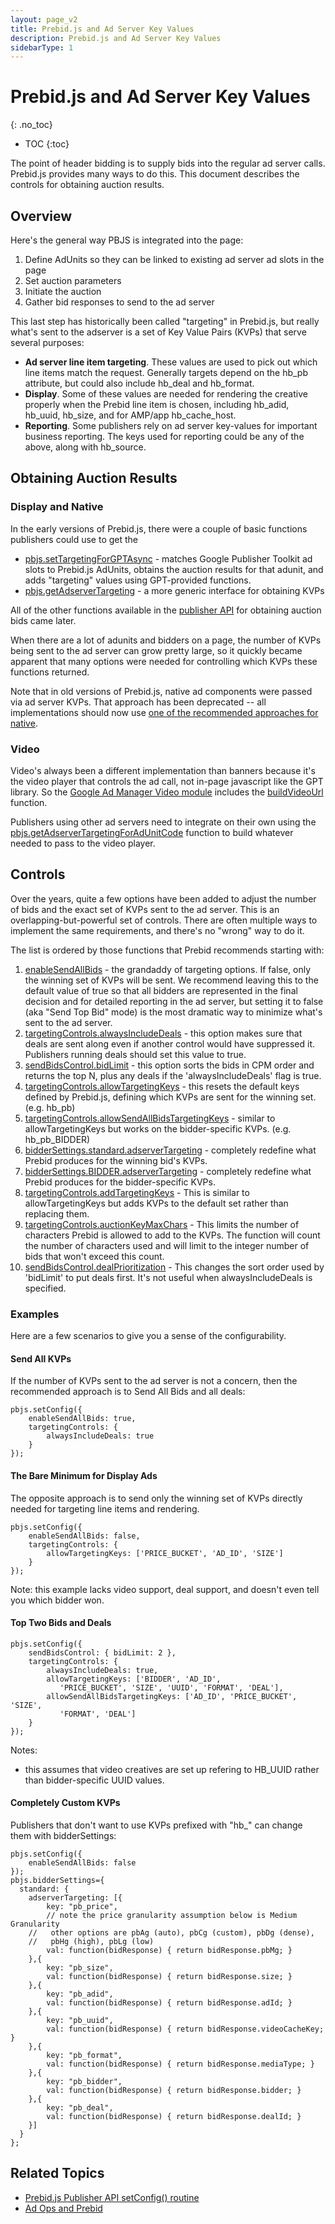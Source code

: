 ```yaml
---
layout: page_v2
title: Prebid.js and Ad Server Key Values
description: Prebid.js and Ad Server Key Values
sidebarType: 1
---
```


# Prebid.js and Ad Server Key Values
{: .no_toc}

* TOC
{:toc}


The point of header bidding is to supply bids into the regular ad server calls.
Prebid.js provides many ways to do this. This document describes the 
controls for obtaining auction results.

## Overview

Here's the general way PBJS is integrated into the page:
1. Define AdUnits so they can be linked to existing ad server ad slots in the page
1. Set auction parameters
1. Initiate the auction
1. Gather bid responses to send to the ad server

This last step has historically been called "targeting" in Prebid.js, but really what's
sent to the adserver is a set of Key Value Pairs (KVPs) that serve several purposes:
- **Ad server line item targeting**. These values are used to pick out which line items match the request. Generally targets depend on the hb_pb attribute, but could also include hb_deal and hb_format.
- **Display**. Some of these values are needed for rendering the creative properly when the Prebid line item is chosen, including hb_adid, hb_uuid, hb_size, and for AMP/app hb_cache_host.
- **Reporting**. Some publishers rely on ad server key-values for important business reporting. The keys used for reporting could be any of the above, along with hb_source.

## Obtaining Auction Results

### Display and Native

In the early versions of Prebid.js, there were a couple of basic functions
publishers could use to get the 
- [pbjs.setTargetingForGPTAsync](/dev-docs/publisher-api-reference/setTargetingForGPTAsync.html) - matches Google Publisher Toolkit ad slots to Prebid.js AdUnits, obtains the auction results for that adunit, and adds "targeting" values using GPT-provided functions.
- [pbjs.getAdserverTargeting](/dev-docs/publisher-api-reference/getAdserverTargeting.html) - a more generic interface for obtaining KVPs

All of the other functions available in the [publisher API](/dev-docs/publisher-api-reference.html) for obtaining auction bids came later.

When there are a lot of adunits and bidders on a page, the number of KVPs being sent
to the ad server can grow pretty large, so it quickly became apparent that many options were needed for controlling which KVPs these functions returned.

Note that in old versions of Prebid.js, native ad components were passed via ad server KVPs.
That approach has been deprecated -- all implementations should now use [one of the recommended approaches for native](/prebid/native-implementation.html).

### Video

Video's always been a different implementation than banners because
it's the video player that controls the ad call, not in-page javascript like
the GPT library. So the [Google Ad Manager Video module](/dev-docs/modules/dfp_video.html) includes the [buildVideoUrl](/dev-docs/publisher-api-reference/adServers.dfp.buildVideoUrl.html) function.

Publishers using other ad servers need to integrate on their own
using the [pbjs.getAdserverTargetingForAdUnitCode](/dev-docs/publisher-api-reference/getAdserverTargetingForAdUnitCode.html) function to build whatever
needed to pass to the video player.

## Controls

Over the years, quite a few options have been added to adjust the number of bids and the exact set of KVPs sent to the ad server. This is an overlapping-but-powerful set of controls. There are often
multiple ways to implement the same requirements, and there's no "wrong"
way to do it.

The list is ordered by those functions that Prebid recommends starting with:

1. [enableSendAllBids](/dev-docs/publisher-api-reference/setConfig.html#setConfig-Send-All-Bids) - the grandaddy of targeting options. If false, only the winning set of KVPs will be sent. We recommend leaving this to the default value of true so that all bidders are represented in the final decision and for detailed reporting in the ad server, but setting it to false (aka "Send Top Bid" mode) is the most dramatic way to minimize what's sent to the ad server.
1. [targetingControls.alwaysIncludeDeals](/dev-docs/publisher-api-reference/setConfig.html#setConfig-targetingControls) - this option makes sure that deals are sent along even if another control would have suppressed it. Publishers running deals should set this value to true.
1. [sendBidsControl.bidLimit](/dev-docs/publisher-api-reference/setConfig.html#setConfig-Send-Bids-Control) - this option sorts the bids in CPM order and returns the top N, plus any deals if the 'alwaysIncludeDeals' flag is true.
1. [targetingControls.allowTargetingKeys](/dev-docs/publisher-api-reference/setConfig.html#setConfig-targetingControls) - this resets the default keys defined by Prebid.js, defining which KVPs are sent for the winning set. (e.g. hb_pb)
1. [targetingControls.allowSendAllBidsTargetingKeys](/dev-docs/publisher-api-reference/setConfig.html#setConfig-targetingControls) - similar to allowTargetingKeys but works on the bidder-specific KVPs. (e.g. hb_pb_BIDDER)
1. [bidderSettings.standard.adserverTargeting](/dev-docs/publisher-api-reference/bidderSettings.html) - completely redefine what Prebid produces for the winning bid's KVPs.
1. [bidderSettings.BIDDER.adserverTargeting](/dev-docs/publisher-api-reference/bidderSettings.html) - completely redefine what Prebid produces for the bidder-specific KVPs.
1. [targetingControls.addTargetingKeys](/dev-docs/publisher-api-reference/setConfig.html#setConfig-targetingControls) - This is similar to allowTargetingKeys but adds KVPs to the default set rather than replacing them.
1. [targetingControls.auctionKeyMaxChars](/dev-docs/publisher-api-reference/setConfig.html#setConfig-targetingControls) - This limits the number of characters Prebid is allowed to add to the KVPs. The function will count the number of characters used and will limit to the integer number of bids that won't exceed this count.
1. [sendBidsControl.dealPrioritization](/dev-docs/publisher-api-reference/setConfig.html#setConfig-Send-Bids-Control) - This changes the sort order used by 'bidLimit' to put deals first. It's not useful when alwaysIncludeDeals is specified.

### Examples

Here are a few scenarios to give you a sense of the configurability. 

#### Send All KVPs

If the number of KVPs sent to the ad server is not a concern, then the recommended approach is to Send All Bids and all deals:

```
pbjs.setConfig({
    enableSendAllBids: true,
    targetingControls: {
        alwaysIncludeDeals: true
    }
});
```

#### The Bare Minimum for Display Ads

The opposite approach is to send only the winning set of KVPs directly needed for targeting line items and rendering.

```
pbjs.setConfig({
    enableSendAllBids: false,
    targetingControls: {
        allowTargetingKeys: ['PRICE_BUCKET', 'AD_ID', 'SIZE']
    }
});
```

Note: this example lacks video support, deal support, and doesn't even tell you which bidder won.

#### Top Two Bids and Deals

```
pbjs.setConfig({
    sendBidsControl: { bidLimit: 2 },
    targetingControls: {
        alwaysIncludeDeals: true,
        allowTargetingKeys: ['BIDDER', 'AD_ID', 
           'PRICE_BUCKET', 'SIZE', 'UUID', 'FORMAT', 'DEAL'],
        allowSendAllBidsTargetingKeys: ['AD_ID', 'PRICE_BUCKET', 'SIZE',
           'FORMAT', 'DEAL']
    }
});
```
Notes:
- this assumes that video creatives are set up refering to HB_UUID rather than bidder-specific UUID values.

#### Completely Custom KVPs

Publishers that don't want to use KVPs prefixed with "hb_" can change them with
bidderSettings:

```
pbjs.setConfig({
    enableSendAllBids: false
});
pbjs.bidderSettings={
  standard: {
    adserverTargeting: [{
        key: "pb_price",
        // note the price granularity assumption below is Medium Granularity
	//   other options are pbAg (auto), pbCg (custom), pbDg (dense),
	//   pbHg (high), pbLg (low)
        val: function(bidResponse) { return bidResponse.pbMg; } 
    },{
        key: "pb_size",
        val: function(bidResponse) { return bidResponse.size; } 
    },{
        key: "pb_adid",
        val: function(bidResponse) { return bidResponse.adId; } 
    },{
        key: "pb_uuid",
        val: function(bidResponse) { return bidResponse.videoCacheKey; } 
    },{
        key: "pb_format",
        val: function(bidResponse) { return bidResponse.mediaType; }
    },{
        key: "pb_bidder",
        val: function(bidResponse) { return bidResponse.bidder; }
    },{
        key: "pb_deal",
        val: function(bidResponse) { return bidResponse.dealId; } 
    }]
  }
};
```

## Related Topics

- [Prebid.js Publisher API setConfig() routine](/dev-docs/publisher-api-reference/setConfig.html)
- [Ad Ops and Prebid](/adops/before-you-start.html)
